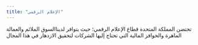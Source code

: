 ```yaml
---
title: "الإعلام الرقمي"
---
```

تحتضن المملكة المتحدة قطاع الإعلام الرقمي؛ حيث يتوافر لديناالسوق الملائم والعمالة الماهرة والحوافز المالية التي تحتاج إليها الشركات لتحقيق الازدهار في هذا المجال
